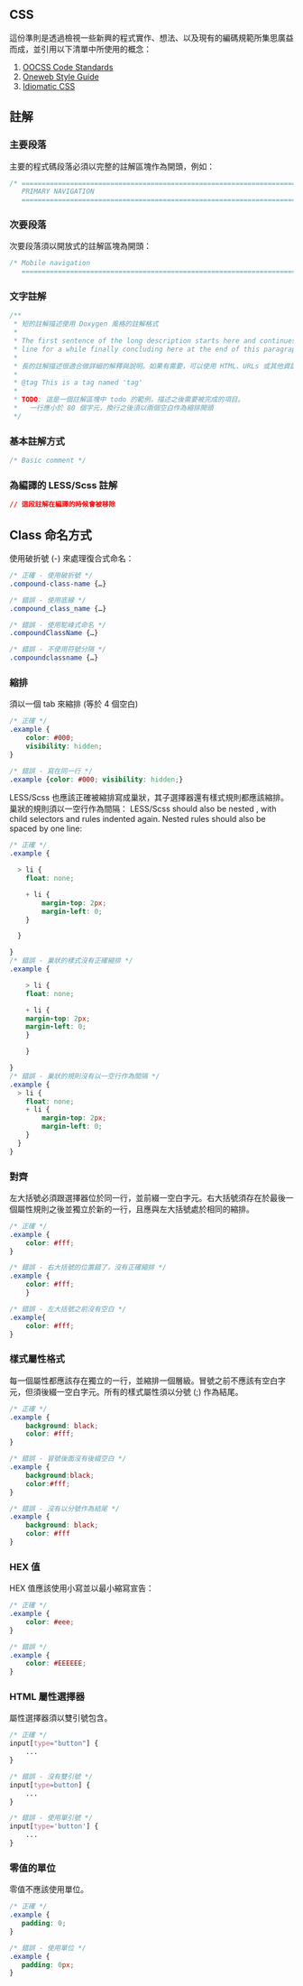 ## CSS
這份準則是透過檢視一些新興的程式實作、想法、以及現有的編碼規範所集思廣益而成，並引用以下清單中所使用的概念：

1. [OOCSS Code Standards](https://github.com/stubbornella/oocss-code-standards)
2. [Oneweb Style Guide](https://github.com/nternetinspired/OneWeb/blob/master/STYLEGUIDE.md)
3. [Idiomatic CSS](https://github.com/necolas/idiomatic-css)


## 註解

### 主要段落
主要的程式碼段落必須以完整的註解區塊作為開頭，例如：

```css
/* ==========================================================================
   PRIMARY NAVIGATION
   ========================================================================== */
```

### 次要段落
次要段落須以開放式的註解區塊為開頭：

```css
/* Mobile navigation
   ========================================================================== */
```

### 文字註解
```css
/**
 * 短的註解描述使用 Doxygen 風格的註解格式
 *
 * The first sentence of the long description starts here and continues on this
 * line for a while finally concluding here at the end of this paragraph.
 *
 * 長的註解描述很適合做詳細的解釋與說明。如果有需要，可以使用 HTML、URLs 或其他資訊作為範例。
 *
 * @tag This is a tag named 'tag'
 *
 * TODO: 這是一個註解區塊中 todo 的範例，描述之後需要被完成的項目。
 *   一行應小於 80 個字元，換行之後須以兩個空白作為縮排開頭
 */
 ```

### 基本註解方式
```css
/* Basic comment */
```

### 為編譯的 LESS/Scss 註解
```css
// 這段註解在編譯的時候會被移除
```

## Class 命名方式
使用破折號 (-) 來處理復合式命名：

```css
/* 正確 - 使用破折號 */
.compound-class-name {…}

/* 錯誤 - 使用底線 */
.compound_class_name {…}

/* 錯誤 - 使用駝峰式命名 */
.compoundClassName {…}

/* 錯誤 - 不使用符號分隔 */
.compoundclassname {…}
```

### 縮排
須以一個 tab 來縮排 (等於 4 個空白)

```css
/* 正確 */
.example {
	color: #000;
	visibility: hidden;
}

/* 錯誤 - 寫在同一行 */
.example {color: #000; visibility: hidden;}
```

LESS/Scss 也應該正確被縮排寫成巢狀，其子選擇器還有樣式規則都應該縮排。巢狀的規則須以一空行作為間隔：
LESS/Scss should also be nested , with child selectors and rules indented again. Nested rules should also be spaced by one line:

```css
/* 正確 */
.example {

  > li {
    float: none;

	+ li {
		margin-top: 2px;
		margin-left: 0;
	}

  }

}
/* 錯誤 - 巢狀的樣式沒有正確縮排 */
.example {

	> li {
	float: none;

	+ li {
	margin-top: 2px;
	margin-left: 0;
	}

	}

}
/* 錯誤 - 巢狀的規則沒有以一空行作為間隔 */
.example {
  > li {
    float: none;
	+ li {
		margin-top: 2px;
		margin-left: 0;
	}
  }
}
```

### 對齊
左大括號必須跟選擇器位於同一行，並前綴一空白字元。右大括號須存在於最後一個屬性規則之後並獨立於新的一行，且應與左大括號處於相同的縮排。

```css
/* 正確 */
.example {
    color: #fff;
}

/* 錯誤 - 右大括號的位置錯了，沒有正確縮排 */
.example {
    color: #fff;
    }

/* 錯誤 - 左大括號之前沒有空白 */
.example{
    color: #fff;
}
```

### 樣式屬性格式
每一個屬性都應該存在獨立的一行，並縮排一個層級。冒號之前不應該有空白字元，但須後綴一空白字元。所有的樣式屬性須以分號 (;) 作為結尾。

```css
/* 正確 */
.example {
    background: black;
    color: #fff;
}

/* 錯誤 - 冒號後面沒有後綴空白 */
.example {
    background:black;
    color:#fff;
}

/* 錯誤 - 沒有以分號作為結尾 */
.example {
    background: black;
    color: #fff
}
```

### HEX 值
HEX 值應該使用小寫並以最小縮寫宣告：

```css
/* 正確 */
.example {
    color: #eee;
}

/* 錯誤 */
.example {
    color: #EEEEEE;
}
```

### HTML 屬性選擇器
屬性選擇器須以雙引號包含。

```css
/* 正確 */
input[type="button"] {
    ...
}

/* 錯誤 - 沒有雙引號 */
input[type=button] {
    ...
}

/* 錯誤 - 使用單引號 */
input[type='button'] {
    ...
}
```

### 零值的單位
零值不應該使用單位。

```css
/* 正確 */
.example {
   padding: 0;
}

/* 錯誤 - 使用單位 */
.example {
   padding: 0px;
}
```
